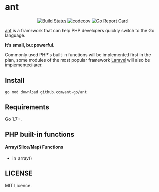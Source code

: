 # ant

<p align="center">
<a href="https://github.com/ant-go/ant/actions"><img src="https://github.com/ant-go/ant/workflows/tests/badge.svg" alt="Build Status"></a>
<a href="https://codecov.io/gh/ant-go/ant"><img src="https://codecov.io/gh/ant-go/ant/branch/master/graph/badge.svg" alt="codecov"></a>
<a href="https://goreportcard.com/report/github.com/ant-go/ant"><img src="https://goreportcard.com/badge/github.com/ant-go/ant" alt="Go Report Card"></a>
</p>

[ant](https://github.com/ant-go/ant) is a framework that can help PHP developers quickly switch to the Go language.

**It’s small, but powerful.**

Commonly used PHP's built-in functions will be implemented first in the plan, some modules of the most popular framework [Laravel](https://laravel.com/) will also be implemented later.

## Install

```bash
go mod download github.com/ant-go/ant
```

## Requirements

Go 1.7+.

## PHP built-in functions

#### Array(Slice/Map) Functions

* in_array()

## LICENSE

MIT Licence.